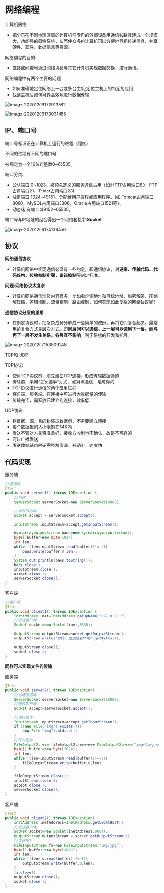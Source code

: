 # 网络编程

计算机网络:

- 把分布在不同地理区域的计算机与专门的外部设备用通信线路互连成一个规模大、功能强的网络系统，从而使众多的计算机可以方便地互相传递信息、共享硬件、软件、数据信息等资源。

网络编程的目的:

- 直接或间接地通过网络协议与其它计算机实现数据交换，进行通讯。

网络编程中有两个主要的问题:

- 如何准确地定位网络上一台或多台主机;定位主机上的特定的应用
- 找到主机后如何可靠高效地进行数据传输



![image-20201206172913582](img\1.png)





![image-20201206173031485](img\2.png)





## IP、端口号

端口号标识正在计算机上运行的进程（程序）

不同的进程有不同的端口号

被规定为一个16位的整数0~65535。

端口分类:

- 公认端口:0~1023。被预先定义的服务通信占用（如:HTTP占用端口80，FTP占用端口21，Telnet占用端口23)
- 注册端口:1024~49151。分配给用户进程或应用程序。(如:Tomcat占用端口8080，MySQL占用端口3306，Oracle占用端口1521等）。
- 动态/私有端口:49152~65535。



端口号与IP地址的组合得出一个网络套接字:**Socket**



![image-20201206174136456](img\3.png)





## 协议

**网络通信协议**

- 计算机网络中实现通信必须有一些约定，即通信协议，对**速率、传输代码、代码结构、传输控制步骤、出错控制**等制定标准。

**问题:网络协议太复杂**

- 计算机网络通信涉及内容很多，比如指定源地址和目标地址，加密解密，压缩解压缩，差错控制，流量控制，路由控制，如何实现如此复杂的网络协议呢?

**通信协议分层的思想**

- 在制定协议时，把复杂成份分解成一些简单的成份，再将它们复合起来。最常用的复合方式是层次方式，即**同层间可以通信、上一层可以调用下一层，而与再下一层不发生关系。各层互不影响**，利于系统的开发和扩展。



![image-20201207153509248](img\4.png)



TCP和 UDP

TCP协议:

- 使用TCP协议前，须先建立TCP连接，形成传输数据通道
- 传输前，采用“三次握手”方式，点对点通信，是可靠的
- TCP协议进行通信的两个应用进程:
- 客户端、服务端。在连接中可进行大数据量的传输
- 传输完毕，需释放已建立的连接，效率低

UDP协议:

- 将数据、源、目的封装成数据包，不需要建立连接
- 每个数据报的大小限制在64K内
- 发送不管对方是否准备好，接收方收到也不确认，故是不可靠的
- 可以广播发送
- 发送数据结束时无需释放资源，开销小，速度快



## 代码实现

服务端

```java
//服务端
@Test
public void server1() throws IOException {
    //创建
    ServerSocket serverSocket=new ServerSocket(8888);

    //接收服务端
    Socket accept = serverSocket.accept();

    InputStream inputStream=accept.getInputStream();

    ByteArrayOutputStream baos=new ByteArrayOutputStream();
    byte[]buffer=new byte[1024];
    int len;
    while ((len=inputStream.read(buffer))!=-1){
        baos.write(buffer,0,len);
    }
    System.out.println(baos.toString());
    baos.close();
    inputStream.close();
    accept.close();
    serverSocket.close();
}
```



客户端

```java
//客户端
@Test
public void client1() throws IOException {
    InetAddress inet=InetAddress.getByName("127.0.0.1");
    //发送客户端
    Socket socket=new Socket(inet,8888);

    OutputStream outputStream=socket.getOutputStream();
    outputStream.write("你好，这边是客户端".getBytes());

    outputStream.close();
    socket.close();
}
```



**同样可以实现文件的传输**

服务端

```java
@Test
public void server2() throws IOException{
    //创建服务端
    ServerSocket serverSocket=new ServerSocket(8888);
    //接收客户端
    Socket accept=serverSocket.accept();

    //进行操作
    InputStream inputStream=accept.getInputStream();
    if (!new File("img").exists()){
        new File("img").mkdirs();
    }
    //写入图片
    FileOutputStream fileOutputStream=new FileOutputStream("img//img_copy.jpg");
    byte[] buffer=new byte[1024];
    int len;
    while ((len=inputStream.read(buffer))!=-1){
        fileOutputStream.write(buffer,0,len);
    }

    fileOutputStream.close();
    inputStream.close();
    accept.close();
    serverSocket.close();
}
```



客户端

```java
@Test
public void client2() throws IOException{
    InetAddress inetAddress=InetAddress.getLocalHost();
    //发送客户端
    Socket socket=new Socket(inetAddress,8888);
    OutputStream outputStream = socket.getOutputStream();
    //发送图片
    FileInputStream fs=new FileInputStream("img.jpg");
    byte[] buffer=new byte[1024];
    int len;
    while ((len=fs.read(buffer))!=-1){
        outputStream.write(buffer,0,len);
    }
    fs.close();
    outputStream.close();
    socket.close();
}
```



